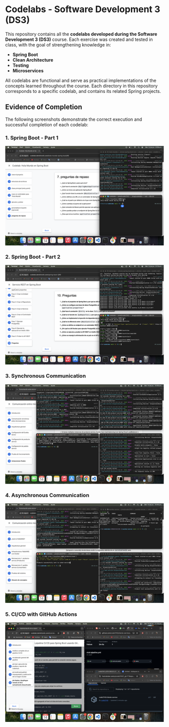 # Codelabs - Software Development 3 (DS3)

This repository contains all the **codelabs developed during the Software Development 3 (DS3)** course. Each exercise was created and tested in class, with the goal of strengthening knowledge in:

* **Spring Boot**
* **Clean Architecture**
* **Testing**
* **Microservices**

All codelabs are functional and serve as practical implementations of the concepts learned throughout the course. Each directory in this repository corresponds to a specific codelab, and contains its related Spring projects.

## Evidence of Completion

The following screenshots demonstrate the correct execution and successful completion of each codelab:

### 1. Spring Boot - Part 1

![Evidence 1 - SPRING BOOT 1](/images/1.png)

### 2. Spring Boot - Part 2

![Evidence 2 - SPRING BOOT 2](/images/2.png)

### 3. Synchronous Communication

![Evidence 3 - Synchronous Communication](/images/3.png)

### 4. Asynchronous Communication

![Evidence 4 - Asynchronous Communication](/images/4.png)

### 5. CI/CD with GitHub Actions
![Evidence 5 - CI/CD with GitHub Actions](/images/5.png)
